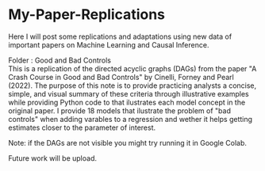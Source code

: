 # My-Paper-Replications
Here I will post some replications and adaptations using new data of important papers on Machine Learning and Causal Inference.

Folder : Good and Bad Controls\
This is a replication of the directed acyclic graphs (DAGs) from the paper "A Crash Course in Good and Bad Controls" by Cinelli, Forney and Pearl (2022). The purpose of this note is to provide practicing analysts a concise, simple,
and visual summary of these criteria through illustrative examples while providing Python code to that ilustrates each model concept in the original paper.
I provide 18 models that ilustrate the problem of "bad controls" when adding varables to a regression and wether it helps
getting estimates closer to the parameter of interest.

Note: if the DAGs are not visible you might try running it in Google Colab.

Future work will be upload.
